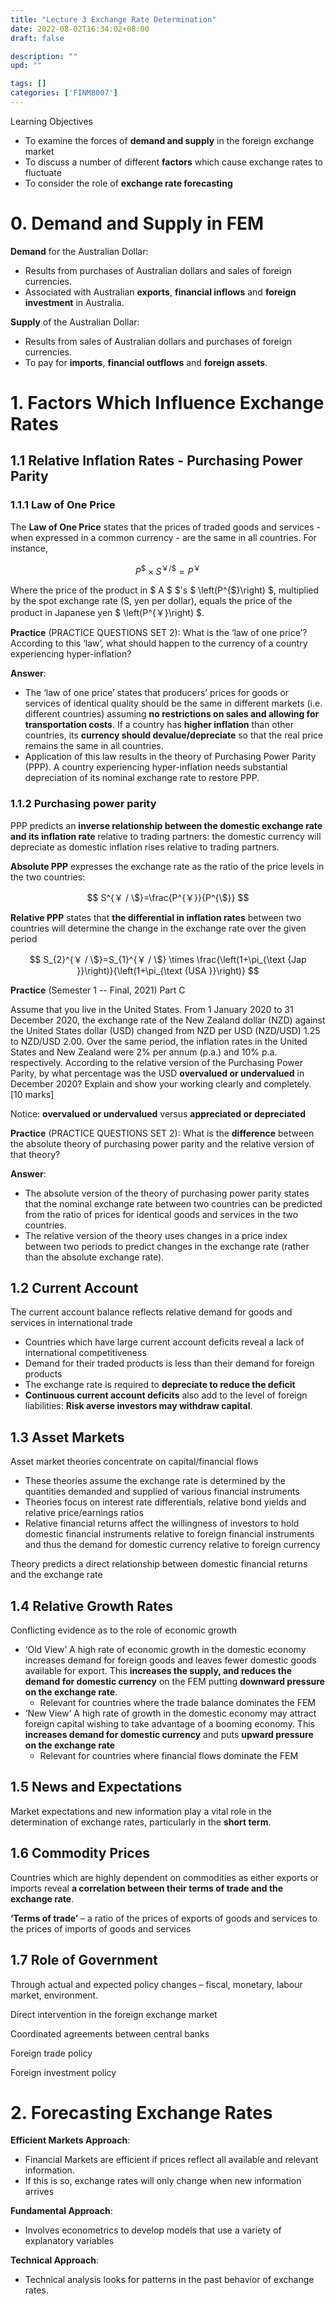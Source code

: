 ```yaml
---
title: "Lecture 3 Exchange Rate Determination"
date: 2022-08-02T16:34:02+08:00
draft: false

description: ""
upd: ""

tags: []
categories: ['FINM8007']
---
```


Learning Objectives
- To examine the forces of **demand and supply** in the foreign exchange market
- To discuss a number of different **factors** which cause exchange rates to fluctuate
- To consider the role of **exchange rate forecasting**

<!--more-->

# 0. Demand and Supply in FEM

**Demand** for the Australian Dollar:
- Results from purchases of Australian dollars and sales of foreign currencies.
- Associated with Australian **exports**, **financial inflows** and **foreign investment** in Australia.

**Supply** of the Australian Dollar:
- Results from sales of Australian dollars and purchases of foreign currencies.
- To pay for **imports**, **financial outflows** and **foreign assets**.

# 1. Factors Which Influence Exchange Rates

## 1.1 Relative Inflation Rates - Purchasing Power Parity

### 1.1.1 Law of One Price

The **Law of One Price** states that the prices of traded goods and services - when expressed in a common currency - are the same in all countries. For instance,

$$
P^{\$} \times S^{￥ / \$}=P^{￥}
$$

Where the price of the product in $ A $ \$'s $ \left(P^{\$}\right) $, multiplied by the spot exchange rate (S, yen per dollar), equals the price of the product in Japanese yen $ \left(P^{￥}\right) $.

**Practice** (PRACTICE QUESTIONS SET 2): What is the ‘law of one price’? According to this ‘law’, what should happen to the currency of a country experiencing hyper-inflation?

**Answer**: 

- The ‘law of one price’ states that producers’ prices for goods or services of identical quality should be the same in different markets (i.e. different countries) assuming **no restrictions on sales and allowing for transportation costs**. If a country has **higher inflation** than other countries, its **currency should devalue/depreciate** so that the real price remains the same in all countries. 
- Application of this law results in the theory of Purchasing Power Parity (PPP). A country experiencing hyper-inflation needs substantial depreciation of its nominal exchange rate to restore PPP.

### 1.1.2 Purchasing power parity

PPP predicts an **inverse relationship between the domestic exchange rate and its inflation rate** relative to trading partners: the domestic currency will depreciate as domestic inflation rises relative to trading partners.

**Absolute PPP** expresses the exchange rate as the ratio of the price levels in the two countries:

$$
S^{￥ / \$}=\frac{P^{￥}}{P^{\$}}
$$

**Relative PPP** states that **the differential in inflation rates** between two countries will determine the change in the exchange rate over the given period

$$
S_{2}^{￥ / \$}=S_{1}^{￥ / \$} \times \frac{\left(1+\pi_{\text {Jap }}\right)}{\left(1+\pi_{\text {USA }}\right)}
$$

**Practice** (Semester 1 -- Final, 2021) Part C

Assume that you live in the United States. From 1 January 2020 to 31 December 2020, the exchange rate of the New Zealand dollar (NZD) against the United States dollar (USD) changed from NZD per USD (NZD/USD) 1.25 to NZD/USD 2.00. Over the same period, the inflation rates in the United States and New Zealand were 2% per annum (p.a.) and 10% p.a. respectively. According to the relative version of the Purchasing Power Parity, by what percentage was the USD **overvalued or undervalued** in December 2020? Explain and show your working clearly and completely. [10 marks]

Notice: **overvalued or undervalued** versus **appreciated or depreciated**

**Practice** (PRACTICE QUESTIONS SET 2): What is the **difference** between the absolute theory of purchasing power parity and the relative version of that theory?

**Answer**:
- The absolute version of the theory of purchasing power parity states that the nominal exchange rate between two countries can be predicted from the ratio of prices for identical goods and services in the two countries. 
- The relative version of the theory uses changes in a price index between two periods to predict changes in the exchange rate (rather than the absolute exchange rate).


## 1.2 Current Account

The current account balance reflects relative demand for goods and services in international trade
- Countries which have large current account deficits reveal a lack of international competitiveness
- Demand for their traded products is less than their demand for foreign products
- The exchange rate is required to **depreciate to reduce the deficit**
- **Continuous current account deficits** also add to the level of foreign liabilities: **Risk averse investors may withdraw capital**.


## 1.3 Asset Markets

Asset market theories concentrate on capital/financial flows
- These theories assume the exchange rate is determined by the quantities demanded and supplied of various financial instruments
- Theories focus on interest rate differentials, relative bond yields and relative price/earnings ratios
- Relative financial returns affect the willingness of investors to hold domestic financial instruments relative to foreign financial instruments and thus the demand for domestic currency relative to foreign currency

Theory predicts a direct relationship between domestic financial returns and the exchange rate

## 1.4 Relative Growth Rates

Conflicting evidence as to the role of economic growth
- ‘Old View’ A high rate of economic growth in the domestic economy increases demand for foreign goods and leaves fewer domestic goods available for export. This **increases the supply, and reduces the demand for domestic currency** on the FEM putting **downward pressure on the exchange rate**.
  - Relevant for countries where the trade balance dominates the FEM
- ‘New View’ A high rate of growth in the domestic economy may attract foreign capital wishing to take advantage of a booming economy. This **increases demand for domestic currency** and puts **upward pressure on the exchange rate**
  - Relevant for countries where financial flows dominate the FEM


## 1.5 News and Expectations

Market expectations and new information play a vital role in the determination of exchange rates, particularly in the **short term**.

## 1.6 Commodity Prices

Countries which are highly dependent on commodities as either exports or imports reveal **a correlation between their terms of trade and the exchange rate**.

**‘Terms of trade’** – a ratio of the prices of exports of goods and services to the prices of imports of goods and services

## 1.7 Role of Government

Through actual and expected policy changes – fiscal, monetary, labour market, environment.

Direct intervention in the foreign exchange market

Coordinated agreements between central banks

Foreign trade policy

Foreign investment policy


# 2. Forecasting Exchange Rates

**Efficient Markets Approach**: 
- Financial Markets are efficient if prices reflect all available and relevant information.
- If this is so, exchange rates will only change when new information arrives

**Fundamental Approach**:
- Involves econometrics to develop models that use a variety
of explanatory variables

**Technical Approach**:
- Technical analysis looks for patterns in the past behavior of exchange rates.